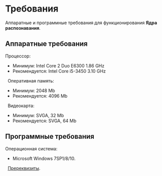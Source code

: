 # Требования


Аппаратные и программные требования для функционирования **Ядра распознавания**.





## Аппаратные требования

Процессор:
&nbsp;<ul><li>
Минимум: Intel Core 2 Duo E6300 1.86 GHz</li><li>
Рекомендуется: Intel Core i5-3450 3.10 GHz</li></ul>&nbsp;
Оперативная память:
&nbsp;<ul><li>
Минимум: 2048 Mb</li><li>
Рекомендуется: 4096 Mb</li></ul>&nbsp;
Видеокарта:
&nbsp;<ul><li>
Минимум: SVGA, 32 Mb</li><li>
Рекомендуется: SVGA, 64 Mb</li></ul>

## Программные требования

Операционная система:
&nbsp;<ul><li>
Microsoft Windows 7SP1/8/10.</li></ul>&nbsp;
<a href="Prerequisites">Пререквизиты</a>.


